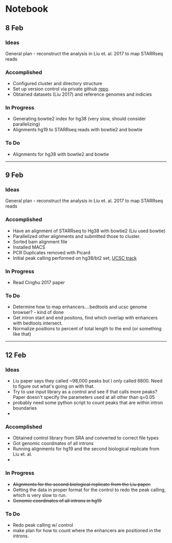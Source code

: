 # Notebook

## 8 Feb

### Ideas

General plan - reconstruct the analysis in Liu et. al. 2017 to map STARRseq reads


### Accomplished

- Configured cluster and directory structure
- Set up version control via private github [repo](http://www.github.com/ethanagbaker/BurgeLab). 
- Obtained datasets (Liu 2017) and reference genomes and indicies


### In Progress
- Generating bowtie2 index for hg38 (very slow, should consider parallelizing)
- Alignments hg19 to STARRseq reads with bowtie2 and bowtie

### To Do
- Alignments for hg38 with bowtie2 and bowtie

---
## 9 Feb

### Ideas

General plan - reconstruct the analysis in Liu et. al. 2017 to map STARRseq reads


### Accomplished

- Have an alignment of STARRseq to Hg38 with bowtie2 (Liu used bowtie)
- Parallelized other alignments and submitted those to cluster.
- Sorted bam alignment file
- Installed MACS
- PCR Duplicates removed with Picard
- Initial peak calling performed on hg38/bt2 set, [UCSC track](https://genome.ucsc.edu/cgi-bin/hgTracks?db=hg38&lastVirtModeType=default&lastVirtModeExtraState=&virtModeType=default&virtMode=0&nonVirtPosition=&position=chr1%3A602689-607258&hgsid=656347429_0B9Uw3JuWzzsR3SB5dTUISOEgldd)

### In Progress
- Read Cinghu 2017 paper

### To Do
- Determine how to map enhancers....bedtools and ucsc genome browser? - kind of done
- Get intron start and end positons, find which overlap with enhancers with bedtools intersect.
- Normalize positions to percent of total length to the end (or something like that)
---

## 12 Feb
### Ideas

- Liu paper says they called ~98,000 peaks but I only called 6800. Need to figure out what's going on with that.
- Try to use input library as a control and see if that calls more peaks? Paper doesn't specify the parameters used at all other than q=0.05
- probably need some python script to count peaks that are within intron boundaries
- 

### Accomplished
- Obtained control library from SRA and converted to correct file types
- Got genomic coordinates of all introns
- Running alignments for hg19 and the second biological replicate from Liu et. al. 
- 

### In Progress
- ~~Alignments for the second biological replicate from the Liu paper.~~
- Getting the data in proper format for the control to redo the peak calling, which is very slow to run. 
- ~~Genomic coordinates of all introns in hg19~~

### To Do
- Redo peak calling w/ control 
- make plan for how to count where the enhancers are positioned in the introns.


